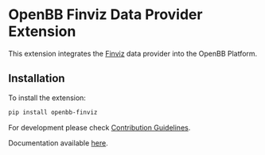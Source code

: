 # OpenBB Finviz Data Provider Extension

This extension integrates the [Finviz](https://finviz.com/) data provider into the OpenBB Platform.

## Installation

To install the extension:

```bash
pip install openbb-finviz
```

For development please check [Contribution Guidelines](https://github.com/OpenBB-finance/OpenBBTerminal/blob/develop/openbb_platform/CONTRIBUTING.md).

Documentation available [here](https://docs.openbb.co/platform).
